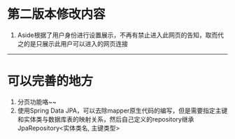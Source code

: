 # 第二版本修改内容

1. Aside根据了用户身份进行设置展示，不再有禁止进入此网页的告知，取而代之的是只展示此用户可以进入的网页连接

    

------

# 可以完善的地方

1. 分页功能咯~~
1. 使用Spring Data JPA，可以去除mapper原生代码的编写，但是需要指定主键和实体类与数据库表的映射关系，然后自己定义的repository继承JpaRepository<实体类名, 主键类型> 

